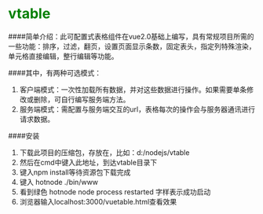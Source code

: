 <h1 style="color:green;">vtable</h1>
####简单介绍：此可配置式表格组件在vue2.0基础上编写，具有常规项目所需的一些功能：排序，过滤，翻页，设置页面显示条数，固定表头，指定列特殊渲染，单元格直接编辑，整行编辑等功能。

####其中，有两种可选模式：
1. 客户端模式：一次性加载所有数据，并对这些数据进行操作。如果需要单条修改或删除，可自行编写服务端方法。
2. 服务端模式：需配置与服务端交互的url，表格每次的操作会与服务器通讯进行请求数据。

####安装
1. 下载此项目的压缩包，存放在，比如：d:/nodejs/vtable
2. 然后在cmd中键入此地址，到达vtable目录下
3. 键入npm install等待资源包下载完成
4. 键入 hotnode ./bin/www 
5. 看到绿色 hotnode  node process restarted 字样表示成功启动
6. 浏览器输入localhost:3000/vuetable.html查看效果



